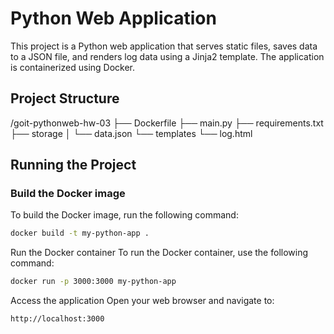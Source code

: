 # Python Web Application

This project is a Python web application that serves static files, saves data to a JSON file, and renders log data using a Jinja2 template. The application is containerized using Docker.

## Project Structure

/goit-pythonweb-hw-03
├── Dockerfile
├── main.py
├── requirements.txt
├── storage
│ └── data.json
└── templates
└── log.html

## Running the Project

### Build the Docker image

To build the Docker image, run the following command:

```sh
docker build -t my-python-app .
```

Run the Docker container
To run the Docker container, use the following command:

```sh
docker run -p 3000:3000 my-python-app
```

Access the application
Open your web browser and navigate to:

```sh
http://localhost:3000
```
